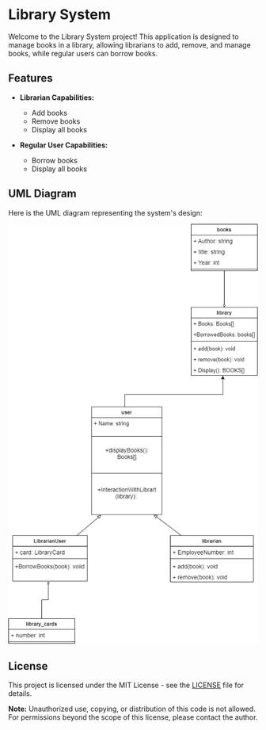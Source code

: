 # Library System

Welcome to the Library System project! This application is designed to manage books in a library, allowing librarians to add, remove, and manage books, while regular users can borrow books.

## Features

- **Librarian Capabilities:**
  - Add books
  - Remove books
  - Display all books

- **Regular User Capabilities:**
  - Borrow books
  - Display all books

## UML Diagram

Here is the UML diagram representing the system's design:

![UML Diagram](https://github.com/dinaiprahem/LibrarySystem/blob/master/LibraruSystem.drawio.png)

## License

This project is licensed under the MIT License - see the [LICENSE](LICENSE) file for details.

**Note:** Unauthorized use, copying, or distribution of this code is not allowed. For permissions beyond the scope of this license, please contact the author.
